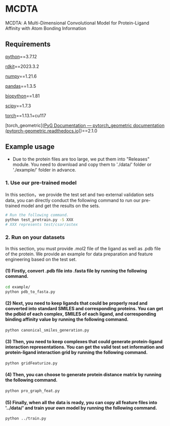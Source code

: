 # MCDTA

MCDTA: A Multi-Dimensional Convolutional Model for Protein-Ligand Affinity with Atom Bonding Information

## Requirements

[python](https://www.python.org/)==3.7.12

[rdkit](https://www.rdkit.org/)==2023.3.2

[numpy](https://numpy.org/)==1.21.6

[pandas](https://pandas.pydata.org/)==1.3.5

[biopython](https://biopython.org/)==1.81

[scipy](https://scipy.org/)==1.7.3

[torch](https://pytorch.org/)==1.13.1+cu117

[torch_geometric]([PyG Documentation — pytorch_geometric documentation (pytorch-geometric.readthedocs.io)](https://pytorch-geometric.readthedocs.io/en/latest/index.html))==2.1.0


## Example usage

* Due to the protein files are too large, we put them into "Releases" module. You need to download and copy them to './data/' folder or './example/' folder in advance.

### 1. Use our pre-trained model
In this section，we provide the test set and two external validation sets data, you can directly conduct the following command to run our pre-trained model and get the results on the sets. 

```bash
# Run the following command.
python test_pretrain.py -S XXX
# XXX represents test/csar/astex
```

### 2. Run on your datasets

In this section, you must provide .mol2 file of the ligand as well as .pdb file of the protein. We provide an example for data preparation and feature engineering based on the test set.

#### (1) Firstly, convert .pdb file into .fasta file by running the following command.

 ```bash
cd example/
python pdb_to_fasta.py

 ```

#### (2) Next, you need to keep ligands that could be properly read and converted into standard SMILES and corresponding proteins. You can get the pdbid of each complex, SMILES of each ligand, and corresponding binding affinity value by running the following command.

 ```bash
python canonical_smiles_generation.py

 ```

#### (3) Then, you need to keep complexes that could generate protein-ligand interaction representations. You can get the valid test set information and protein-ligand interaction grid by running the following command.

 ```bash
python gridFeaturize.py

 ```
#### (4) Then, you can choose to generate protein distance matrix by running the following command.

 ```bash
python pro_graph_feat.py

 ```
#### (5) Finally, when all the data is ready, you can copy all feature files into '../data/' and train your own model by running the following command.

 ```bash
python ../train.py

 ```
